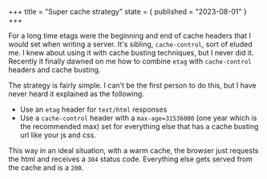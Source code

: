 +++
title = "Super cache strategy"
state = { published = "2023-08-01" }
+++

For a long time etags were the beginning and end of cache headers that I would set when writing a server. It's sibling, `cache-control`, sort of eluded me. I knew about using it with cache busting techniques, but I never did it. Recently it finally dawned on me how to combine `etag` with `cache-control` headers and cache busting.

The strategy is fairly simple. I can't be the first person to do this, but I have never heard it explained as the following.

- Use an `etag` header for `text/html` responses
- Use a `cache-control` header with a `max-age=31536000` (one year which is the recommended max) set for everything else that has a cache busting url like your js and css.

This way in an ideal situation, with a warm cache, the browser just requests the html and receives a `304` status code. Everything else gets served from the cache and is a `200`.
